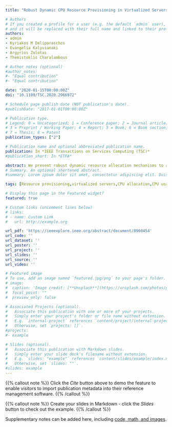 ```yaml
---
title: "Robust Dynamic CPU Resource Provisioning in Virtualized Servers"

# Authors
# If you created a profile for a user (e.g. the default `admin` user), write the username (folder name) here 
# and it will be replaced with their full name and linked to their profile.
authors:
- admin
- Kyriakos M Deliparaschos
- Evangelia Kalyvianaki
- Argyrios Zolotas
- Themistoklis Charalambous

# Author notes (optional)
#author_notes:
#- "Equal contribution"
#- "Equal contribution"

date: "2020-01-15T00:00:00Z"
doi: "10.1109/TSC.2020.2966972"

# Schedule page publish date (NOT publication's date).
#publishDate: "2017-01-01T00:00:00Z"

# Publication type.
# Legend: 0 = Uncategorized; 1 = Conference paper; 2 = Journal article;
# 3 = Preprint / Working Paper; 4 = Report; 5 = Book; 6 = Book section;
# 7 = Thesis; 8 = Patent
publication_types: ["2"]

# Publication name and optional abbreviated publication name.
publication: In *IEEE Transactions on Services Computing (TSC)*
#publication_short: In *ETFA*

abstract: We present robust dynamic resource allocation mechanisms to allocate application resources meeting Service Level Objectives (SLOs) agreed between cloud providers and customers. In fact, two filter-based robust controllers, i.e. H∞ filter and Maximum Correntropy Criterion Kalman filter (MCC-KF), are proposed. The controllers are self-adaptive, with process noise variances and covariances calculated using previous measurements within a time window. In the allocation process, a bounded client mean response time (mRT) is maintained. Both controllers are deployed and evaluated on an experimental testbed hosting the RUBiS (Rice University Bidding System) auction benchmark web site. The proposed controllers offer improved performance under abrupt workload changes, shown via rigorous comparison with current state-of-the-art. On our experimental setup, the Single-Input-Single-Output (SISO) controllers can operate on the same server where the resource allocation is performed; while Multi-Input-Multi-Output (MIMO) controllers are on a separate server where all the data are collected for decision making. SISO controllers take decisions not dependent to other system states (servers), albeit MIMO controllers are characterized by increased communication overhead and potential delays. While SISO controllers offer improved performance over MIMO ones, the latter enable a more informed decision making framework for resource allocation problem of multi-tier applications.
# Summary. An optional shortened abstract.
#summary: Lorem ipsum dolor sit amet, consectetur adipiscing elit. Duis posuere tellus ac convallis placerat. Proin tincidunt magna sed ex sollicitudin condimentum.

tags: [Resource provisioning,virtualized servers,CPU allocation,CPU usage,RUBiS,Robust prediction,H1 filter,MCC-KF,Kalman filter]

# Display this page in the Featured widget?
featured: true

# Custom links (uncomment lines below)
# links:
# - name: Custom Link
#   url: http://example.org

url_pdf: 'https://ieeexplore.ieee.org/abstract/document/8960454'
url_code: ''
url_dataset: ''
url_poster: ''
url_project: ''
url_slides: ''
url_source: ''
url_video: ''

# Featured image
# To use, add an image named `featured.jpg/png` to your page's folder. 
# image:
#  caption: 'Image credit: [**Unsplash**](https://unsplash.com/photos/pLCdAaMFLTE)'
#  focal_point: ""
#  preview_only: false

# Associated Projects (optional).
#   Associate this publication with one or more of your projects.
#   Simply enter your project's folder or file name without extension.
#   E.g. `internal-project` references `content/project/internal-project/index.md`.
#   Otherwise, set `projects: []`.
#projects:
#- example

# Slides (optional).
#   Associate this publication with Markdown slides.
#   Simply enter your slide deck's filename without extension.
#   E.g. `slides: "example"` references `content/slides/example/index.md`.
#   Otherwise, set `slides: ""`.
#slides: example
---
```


{{% callout note %}}
Click the *Cite* button above to demo the feature to enable visitors to import publication metadata into their reference management software.
{{% /callout %}}

{{% callout note %}}
Create your slides in Markdown - click the *Slides* button to check out the example.
{{% /callout %}}

Supplementary notes can be added here, including [code, math, and images](https://wowchemy.com/docs/writing-markdown-latex/).
